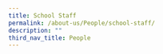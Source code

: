 ```yaml
---
title: School Staff
permalink: /about-us/People/school-staff/
description: ""
third_nav_title: People
---
```

